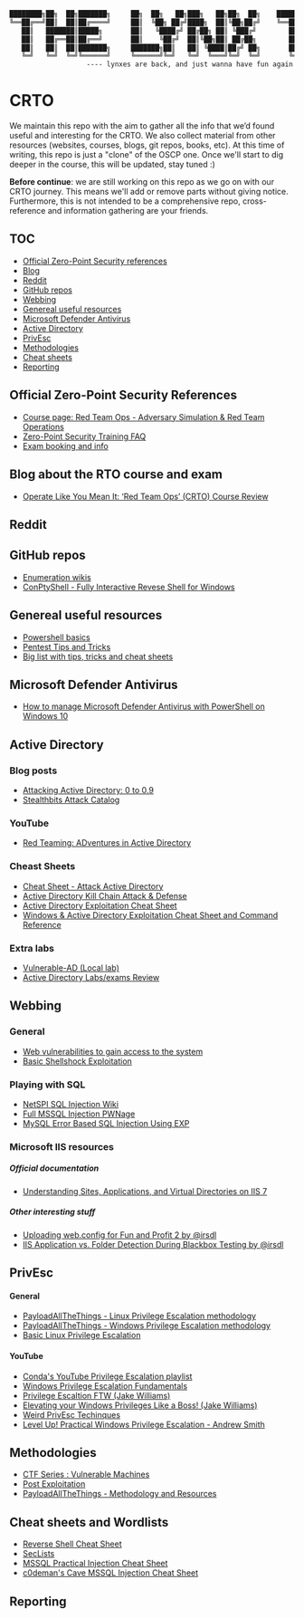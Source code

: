 ```bash
████████╗██╗  ██╗███████╗     ██╗  ██╗   ██╗███╗   ██╗██╗  ██╗    ████████╗███████╗ █████╗ ███╗   ███╗
╚══██╔══╝██║  ██║██╔════╝     ██║  ╚██╗ ██╔╝████╗  ██║╚██╗██╔╝    ╚══██╔══╝██╔════╝██╔══██╗████╗ ████║
   ██║   ███████║█████╗       ██║   ╚████╔╝ ██╔██╗ ██║ ╚███╔╝        ██║   █████╗  ███████║██╔████╔██║
   ██║   ██╔══██║██╔══╝       ██║    ╚██╔╝  ██║╚██╗██║ ██╔██╗        ██║   ██╔══╝  ██╔══██║██║╚██╔╝██║
   ██║   ██║  ██║███████╗     ███████╗██║   ██║ ╚████║██╔╝ ██╗       ██║   ███████╗██║  ██║██║ ╚═╝ ██║
   ╚═╝   ╚═╝  ╚═╝╚══════╝     ╚══════╝╚═╝   ╚═╝  ╚═══╝╚═╝  ╚═╝       ╚═╝   ╚══════╝╚═╝  ╚═╝╚═╝     ╚═╝  
			       ---- lynxes are back, and just wanna have fun again ----
```
# CRTO
We maintain this repo with the aim to gather all the info that we’d found useful and interesting for the CRTO. We also collect material from other resources (websites, courses, blogs, git repos, books, etc).
At this time of writing, this repo is just a "clone" of the OSCP one. Once we'll start to dig deeper in the course, this will be updated, stay tuned :)

**Before continue**: we are still working on this repo as we go on with our CRTO journey. This means we'll add or remove parts without giving notice. Furthermore, this is not intended to be a comprehensive repo, cross-reference and information gathering are your friends.

## TOC
- [Official Zero-Point Security references](#official-zero-point-security-references)
- [Blog](#blog)
- [Reddit](#reddit)
- [GitHub repos](#github-repos)
- [Webbing](#webbing)
- [Genereal useful resources](#genereal-useful-resources)
- [Microsoft Defender Antivirus](#microsoft-defender-antivirus)
- [Active Directory](#active-directory)
- [PrivEsc](#privesc)
- [Methodologies](#methodologies)
- [Cheat sheets](#cheat-sheets-and-wordlists)
- [Reporting](#reporting)

## Official Zero-Point Security References
- [Course page: Red Team Ops - Adversary Simulation & Red Team Operations](https://training.zeropointsecurity.co.uk/courses/red-team-ops)
- [Zero-Point Security Training FAQ](https://training.zeropointsecurity.co.uk/pages/frequently-asked-questions)
- [Exam booking and info](https://training.zeropointsecurity.co.uk/pages/red-team-ops-exam)

## Blog about the RTO course and exam
- [Operate Like You Mean It: ‘Red Team Ops’ (CRTO) Course Review](https://casvancooten.com/posts/2021/07/operate-like-you-mean-it-red-team-ops-crto-course-review/)

## Reddit

## GitHub repos
- [Enumeration wikis](https://github.com/theonlykernel/enumeration/wiki)
- [ConPtyShell - Fully Interactive Revese Shell for Windows](https://github.com/antonioCoco/ConPtyShell)

## Genereal useful resources
- [Powershell basics](https://www.darkoperator.com/powershellbasics)
- [Pentest Tips and Tricks](https://jivoi.github.io/2015/07/01/pentest-tips-and-tricks/)
- [Big list with tips, tricks and cheat sheets](https://guif.re/)

## Microsoft Defender Antivirus
- [How to manage Microsoft Defender Antivirus with PowerShell on Windows 10](https://www.windowscentral.com/how-manage-microsoft-defender-antivirus-powershell-windows-10)

## Active Directory
### Blog posts
- [Attacking Active Directory: 0 to 0.9](https://zer1t0.gitlab.io/posts/attacking_ad/?s=09)
- [Stealthbits Attack Catalog](https://attack.stealthbits.com/)
### YouTube
- [Red Teaming: ADventures in Active Directory](https://www.youtube.com/watch?v=dO2cZu7090A)
### Cheast Sheets
- [Cheat Sheet - Attack Active Directory](https://github.com/drak3hft7/Cheat-Sheet---Active-Directory)
- [Active Directory Kill Chain Attack & Defense](https://github.com/infosecn1nja/AD-Attack-Defense)
- [Active Directory Exploitation Cheat Sheet](https://github.com/S1ckB0y1337/Active-Directory-Exploitation-Cheat-Sheet)
- [Windows & Active Directory Exploitation Cheat Sheet and Command Reference](https://casvancooten.com/posts/2020/11/windows-active-directory-exploitation-cheat-sheet-and-command-reference/)

### Extra labs
- [Vulnerable-AD (Local lab)](https://github.com/WazeHell/vulnerable-AD)
- [Active Directory Labs/exams Review](https://github.com/ryan412/ADLabsReview)

## Webbing
### General
- [Web vulnerabilities to gain access to the system](https://www.exploit-db.com/papers/13017)
- [Basic Shellshock Exploitation](https://blog.knapsy.com/blog/2014/10/07/basic-shellshock-exploitation/)

### Playing with SQL
- [NetSPI SQL Injection Wiki](https://sqlwiki.netspi.com/)
- [Full MSSQL Injection PWNage](https://www.exploit-db.com/papers/12975)
- [MySQL Error Based SQL Injection Using EXP](https://www.exploit-db.com/docs/english/37953-mysql-error-based-sql-injection-using-exp.pdf)

### Microsoft IIS resources
##### Official documentation
- [Understanding Sites, Applications, and Virtual Directories on IIS 7](https://docs.microsoft.com/en-us/iis/get-started/planning-your-iis-architecture/understanding-sites-applications-and-virtual-directories-on-iis)

##### Other interesting stuff
- [Uploading web.config for Fun and Profit 2 by @irsdl](https://soroush.secproject.com/blog/2019/08/uploading-web-config-for-fun-and-profit-2/)
- [IIS Application vs. Folder Detection During Blackbox Testing by @irsdl](https://soroush.secproject.com/blog/2019/07/iis-application-vs-folder-detection-during-blackbox-testing/)


## PrivEsc
#### General
- [PayloadAllTheThings - Linux Privilege Escalation methodology](https://github.com/swisskyrepo/PayloadsAllTheThings/blob/master/Methodology%20and%20Resources/Linux%20-%20Privilege%20Escalation.md)
- [PayloadAllTheThings - Windows Privilege Escalation methodology](https://github.com/swisskyrepo/PayloadsAllTheThings/blob/master/Methodology%20and%20Resources/Windows%20-%20Privilege%20Escalation.md)
- [Basic Linux Privilege Escalation](https://blog.g0tmi1k.com/2011/08/basic-linux-privilege-escalation/)

#### YouTube
- [Conda's YouTube Privilege Escalation playlist](https://www.youtube.com/watch?v=VpNaPAh93vE&list=PLDrNMcTNhhYrBNZ_FdtMq-gLFQeUZFzWV)
- [Windows Privilege Escalation Fundamentals](http://www.fuzzysecurity.com/tutorials/16.html)
- [Privilege Escaltion FTW (Jake Williams)](https://www.youtube.com/watch?v=yXe4X-AIbps)
- [Elevating your Windows Privileges Like a Boss! (Jake Williams)](https://www.youtube.com/watch?v=SHdM197sbIE)
- [Weird PrivEsc Techinques](https://www.youtube.com/watch?v=wyeRPSjnNjY)
- [Level Up! Practical Windows Privilege Escalation - Andrew Smith](https://www.youtube.com/watch?v=PC_iMqiuIRQ)

## Methodologies
- [CTF Series : Vulnerable Machines](https://bitvijays.github.io/LFC-VulnerableMachines.html)
- [Post Exploitation](https://n00bpentesting.wordpress.com/lessons/ptes-101/post-exploitation/)
- [PayloadAllTheThings - Methodology and Resources](https://github.com/swisskyrepo/PayloadsAllTheThings/tree/master/Methodology%20and%20Resources)

## Cheat sheets and Wordlists
- [Reverse Shell Cheat Sheet](https://highon.coffee/blog/reverse-shell-cheat-sheet/)
- [SecLists](https://github.com/danielmiessler/SecLists)
- [MSSQL Practical Injection Cheat Sheet](https://perspectiverisk.com/mssql-practical-injection-cheat-sheet/)
- [c0deman's Cave MSSQL Injection Cheat Sheet](https://c0deman.wordpress.com/2013/06/25/mssql-injection-cheat-sheet/)

## Reporting

